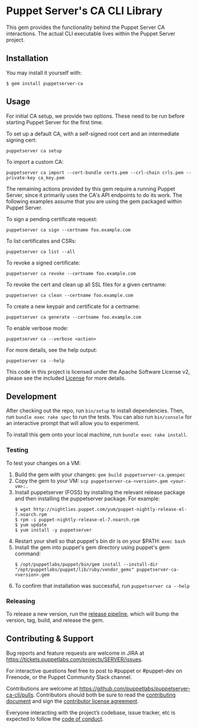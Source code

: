 # Puppet Server's CA CLI Library

This gem provides the functionality behind the Puppet Server CA interactions.
The actual CLI executable lives within the Puppet Server project.


## Installation

You may install it yourself with:

    $ gem install puppetserver-ca


## Usage

For initial CA setup, we provide two options. These need to be run before starting
Puppet Server for the first time.

To set up a default CA, with a self-signed root cert and an intermediate signing cert:
```
puppetserver ca setup
```

To import a custom CA:
```
puppetserver ca import --cert-bundle certs.pem --crl-chain crls.pem --private-key ca_key.pem
```

The remaining actions provided by this gem require a running Puppet Server, since
it primarily uses the CA's API endpoints to do its work. The following examples
assume that you are using the gem packaged within Puppet Server.

To sign a pending certificate request:
```
puppetserver ca sign --certname foo.example.com
```

To list certificates and CSRs:
```
puppetserver ca list --all
```

To revoke a signed certificate:
```
puppetserver ca revoke --certname foo.example.com
```

To revoke the cert and clean up all SSL files for a given certname:
```
puppetserver ca clean --certname foo.example.com
```

To create a new keypair and certificate for a certname:
```
puppetserver ca generate --certname foo.example.com
```

To enable verbose mode:
```
puppetserver ca --verbose <action>
```

For more details, see the help output:
```
puppetserver ca --help
```

This code in this project is licensed under the Apache Software License v2,
please see the included [License](https://github.com/puppetlabs/puppetserver-ca-cli/blob/main/LICENSE.md)
for more details.


## Development

After checking out the repo, run `bin/setup` to install dependencies. Then,
run `bundle exec rake spec` to run the tests. You can also run `bin/console` for an
interactive prompt that will allow you to experiment.

To install this gem onto your local machine, run `bundle exec rake install`.

### Testing
To test your changes on a VM:
1. Build the gem with your changes: `gem build puppetserver-ca.gemspec`
1. Copy the gem to your VM: `scp puppetserver-ca-<version>.gem <your-vm>:.`
1. Install puppetserver (FOSS) by installing the relevant release package and then installing the puppetserver package. For example:
    ```
    $ wget http://nightlies.puppet.com/yum/puppet-nightly-release-el-7.noarch.rpm
    $ rpm -i puppet-nightly-release-el-7.noarch.rpm
    $ yum update
    $ yum install -y puppetserver
    ```
1. Restart your shell so that puppet's bin dir is on your $PATH: `exec bash`
1. Install the gem into puppet's gem directory using puppet's gem command:
    ```
    $ /opt/puppetlabs/puppet/bin/gem install --install-dir "/opt/puppetlabs/puppet/lib/ruby/vendor_gems" puppetserver-ca-<version>.gem
    ```
1. To confirm that installation was successful, run `puppetserver ca --help`

### Releasing
To release a new version, run the [release pipeline](https://jenkins-platform.delivery.puppetlabs.net/job/platform_puppetserver-ca_init-multijob_main/), which will bump the version, tag, build, and release the gem.

## Contributing & Support

Bug reports and feature requests are welcome in JIRA at
https://tickets.puppetlabs.com/projects/SERVER/issues.

For interactive questions feel free to post to #puppet or #puppet-dev on
Freenode, or the Puppet Community Slack channel.

Contributions are welcome at https://github.com/puppetlabs/puppetserver-ca-cli/pulls.
Contributors should both be sure to read the
[contributing document](https://github.com/puppetlabs/puppetserver-ca-cli/blob/main/CONTRIBUTING.md)
and sign the [contributor license agreement](https://cla.puppet.com/).

Everyone interacting with the project’s codebase, issue tracker, etc is expected
to follow the
[code of conduct](https://github.com/puppetlabs/puppetserver-ca-cli/blob/main/CODE_OF_CONDUCT.md).
